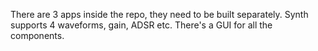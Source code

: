 There are 3 apps inside the repo, they need to be built separately.
Synth supports 4 waveforms, gain, ADSR etc.
There's a GUI for all the components.
